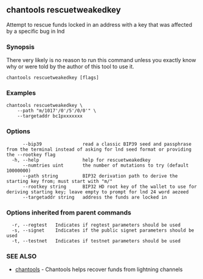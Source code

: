 ## chantools rescuetweakedkey

Attempt to rescue funds locked in an address with a key that was affected by a specific bug in lnd

### Synopsis

There very likely is no reason to run this command 
unless you exactly know why or were told by the author of this tool to use it.


```
chantools rescuetweakedkey [flags]
```

### Examples

```
chantools rescuetweakedkey \
	--path "m/1017'/0'/5'/0/0'" \
	--targetaddr bc1pxxxxxxx
```

### Options

```
      --bip39               read a classic BIP39 seed and passphrase from the terminal instead of asking for lnd seed format or providing the --rootkey flag
  -h, --help                help for rescuetweakedkey
      --numtries uint       the number of mutations to try (default 10000000)
      --path string         BIP32 derivation path to derive the starting key from; must start with "m/"
      --rootkey string      BIP32 HD root key of the wallet to use for deriving starting key; leave empty to prompt for lnd 24 word aezeed
      --targetaddr string   address the funds are locked in
```

### Options inherited from parent commands

```
  -r, --regtest   Indicates if regtest parameters should be used
  -s, --signet    Indicates if the public signet parameters should be used
  -t, --testnet   Indicates if testnet parameters should be used
```

### SEE ALSO

* [chantools](chantools.md)	 - Chantools helps recover funds from lightning channels

